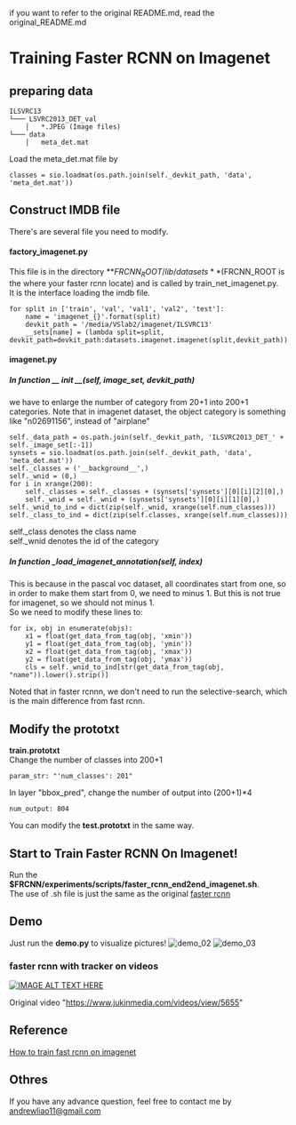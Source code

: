 if you want to refer to the original README.md, read the original_README.md 
# Training Faster RCNN on Imagenet

## preparing data

```
ILSVRC13 
└─── LSVRC2013_DET_val
    │   *.JPEG (Image files)
└─── data
    │   meta_det.mat
```
Load the meta_det.mat file by 
```
classes = sio.loadmat(os.path.join(self._devkit_path, 'data', 'meta_det.mat'))
```

## Construct IMDB file
There's are several file you need to modify.

#### factory_imagenet.py
This file is in the directory **$FRCNN_ROOT/lib/datasets**($FRCNN_ROOT is the where your faster rcnn locate) and is called by train_net_imagenet.py.  
It is the interface loading the imdb file.   
```
for split in ['train', 'val', 'val1', 'val2', 'test']:
    name = 'imagenet_{}'.format(split)
    devkit_path = '/media/VSlab2/imagenet/ILSVRC13'
    __sets[name] = (lambda split=split, devkit_path=devkit_path:datasets.imagenet.imagenet(split,devkit_path))
```
#### imagenet.py
##### In function __ __init__ __(self, image_set, devkit_path)    
we have to enlarge the number of category from 20+1 into 200+1 categories. Note that in imagenet dataset, the object category is something like "n02691156", instead of "airplane"
```
self._data_path = os.path.join(self._devkit_path, 'ILSVRC2013_DET_' +     self._image_set[:-1])
synsets = sio.loadmat(os.path.join(self._devkit_path, 'data', 'meta_det.mat'))
self._classes = ('__background__',)
self._wnid = (0,)
for i in xrange(200):
    self._classes = self._classes + (synsets['synsets'][0][i][2][0],)
    self._wnid = self._wnid + (synsets['synsets'][0][i][1][0],)
self._wnid_to_ind = dict(zip(self._wnid, xrange(self.num_classes)))
self._class_to_ind = dict(zip(self.classes, xrange(self.num_classes)))
```
self._class denotes the class name   
self._wnid denotes the id of the category

##### In function _load_imagenet_annotation(self, index)
This is because in the pascal voc dataset, all coordinates start from one, so in order to make them start from 0, we need to minus 1. But this is not true for imagenet, so we should not minus 1.   
So we need to modify these lines to:
```
for ix, obj in enumerate(objs):
    x1 = float(get_data_from_tag(obj, 'xmin'))
    y1 = float(get_data_from_tag(obj, 'ymin'))
    x2 = float(get_data_from_tag(obj, 'xmax'))
    y2 = float(get_data_from_tag(obj, 'ymax'))
    cls = self._wnid_to_ind[str(get_data_from_tag(obj, "name")).lower().strip()]
```
Noted that in faster rcnnn, we don't need to run the selective-search, which is the main difference from fast rcnn.
## Modify the prototxt
**train.prototxt**    
Change the number of classes into 200+1
```
param_str: "'num_classes': 201"
```
In layer "bbox_pred", change the number of output into (200+1)*4
```
num_output: 804
```
You can modify the **test.prototxt** in the same way. 
## Start to Train Faster RCNN On Imagenet!
Run the **$FRCNN/experiments/scripts/faster_rcnn_end2end_imagenet.sh**.   
The use of .sh file is just the same as the original [faster rcnn ](https://github.com/rbgirshick/py-faster-rcnn)
## Demo
Just run the **demo.py** to visualize pictures! 
![demo_02](https://github.com/andrewliao11/py-faster-rcnn/blob/master/tools/output_demo_02.jpg?raw=true)
![demo_03](https://github.com/andrewliao11/py-faster-rcnn/blob/master/tools/output_demo_03.jpg?raw=true)

### faster rcnn with tracker on videos
[![IMAGE ALT TEXT HERE](http://img.youtube.com/vi/wY7LADoEuFs/0.jpg)](http://www.youtube.com/watch?v=wY7LADoEuFs)

Original video "https://www.jukinmedia.com/videos/view/5655"
## Reference
[How to train fast rcnn on imagenet](http://sunshineatnoon.github.io/Train-fast-rcnn-model-on-imagenet-without-matlab/)

## Othres
If you have any advance question, feel free to contact me by andrewliao11@gmail.com
